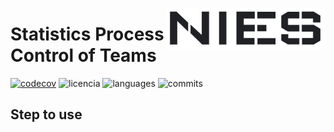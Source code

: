 <a href="https://www.nies.futbol/"><img
src="https://github.com/nepito/world_cup_semis/blob/develop/img/logo.jpeg" align="right" width="256"
/></a>

# Statistics Process Control of Teams
[![codecov](https://codecov.io/github/niesfutbol/pressure_index/graph/badge.svg?token=SPGA1DM17D)](https://codecov.io/github/niesfutbol/pressure_index)
![licencia](https://img.shields.io/github/license/niesfutbol/spc_teams)
![languages](https://img.shields.io/github/languages/top/niesfutbol/spc_teams)
![commits](https://img.shields.io/github/commit-activity/y/niesfutbol/spc_teams)

## Step to use


